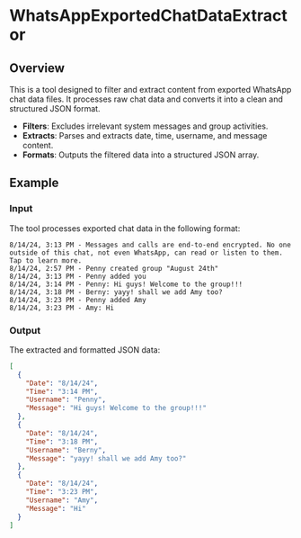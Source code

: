 # WhatsAppExportedChatDataExtractor

## Overview

This is a tool designed to filter and extract content from exported WhatsApp chat data files. It processes raw chat data and converts it into a clean and structured JSON format.

- **Filters**: Excludes irrelevant system messages and group activities.
- **Extracts**: Parses and extracts date, time, username, and message content.
- **Formats**: Outputs the filtered data into a structured JSON array.

## Example

### Input

The tool processes exported chat data in the following format:

```
8/14/24, 3:13 PM - Messages and calls are end-to-end encrypted. No one outside of this chat, not even WhatsApp, can read or listen to them. Tap to learn more.
8/14/24, 2:57 PM - Penny created group "August 24th"
8/14/24, 3:13 PM - Penny added you
8/14/24, 3:14 PM - Penny: Hi guys! Welcome to the group!!!
8/14/24, 3:18 PM - Berny: yayy! shall we add Amy too?
8/14/24, 3:23 PM - Penny added Amy
8/14/24, 3:23 PM - Amy: Hi
```

### Output

The extracted and formatted JSON data:

```json
[
  {
    "Date": "8/14/24",
    "Time": "3:14 PM",
    "Username": "Penny",
    "Message": "Hi guys! Welcome to the group!!!"
  },
  {
    "Date": "8/14/24",
    "Time": "3:18 PM",
    "Username": "Berny",
    "Message": "yayy! shall we add Amy too?"
  },
  {
    "Date": "8/14/24",
    "Time": "3:23 PM",
    "Username": "Amy",
    "Message": "Hi"
  }
]
```
